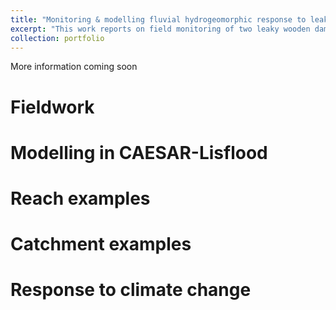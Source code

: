 ```yaml
---
title: "Monitoring & modelling fluvial hydrogeomorphic response to leaky wooden dams"
excerpt: "This work reports on field monitoring of two leaky wooden dam installations and integrates findings into a landscape evolution model.<br/><img src='/images/leaky_dams/leaky_dams_front.jpg'>"
collection: portfolio
---
```


More information coming soon

# Fieldwork

# Modelling in CAESAR-Lisflood

# Reach examples

# Catchment examples

# Response to climate change